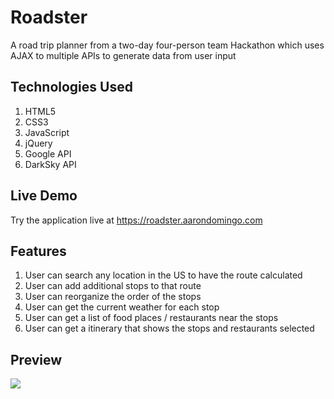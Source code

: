 # Roadster

A road trip planner from a two-day four-person team Hackathon which uses AJAX to multiple APIs to generate data from user input

## Technologies Used

1. HTML5
2. CSS3
3. JavaScript
4. jQuery
5. Google API
6. DarkSky API

## Live Demo

Try the application live at https://roadster.aarondomingo.com

## Features

1. User can search any location in the US to have the route calculated
2. User can add additional stops to that route
3. User can reorganize the order of the stops
4. User can get the current weather for each stop
5. User can get a list of food places / restaurants near the stops
6. User can get a itinerary that shows the stops and restaurants selected

## Preview

![](/assets/demo/roadster.gif)
